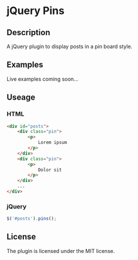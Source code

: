 # jQuery Pins

## Description

A jQuery plugin to display posts in a pin board style.

## Examples

Live examples coming soon...

## Useage

### HTML
```html
<div id="posts">
    <div class="pin">
        <p>
            Lorem ipsum
        </p>
    </div>
    <div class="pin">
        <p>
            Dolor sit
        </p>
    </div>
    ...
</div>
```

### jQuery
```js
$('#posts').pins();
```
    
## License

The plugin is licensed under the MIT license.